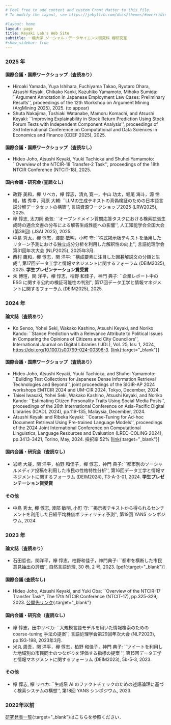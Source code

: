 ```yaml
---
# Feel free to add content and custom Front Matter to this file.
# To modify the layout, see https://jekyllrb.com/docs/themes/#overriding-theme-defaults

#layout: home
layout: page
title: Keyaki Lab's Web Site
subtitle: 一橋大学 ソーシャル・データサイエンス研究科 欅研究室
#show_sidebar: true
---
```

### 2025 年
#### 国際会議・国際ワークショップ（査読あり）
- Hiroaki Yamada, Yuya Ishihara, Fuchiyama Takao, Ryutaro Ohara, Atsushi Keyaki, Chikako Kanki, Kazuhiko Yamamoto, Mihoko Sumida: ``Argument Annotation in Japanese Employment Law Cases: Preliminary Results'', proceedings of the 12th Workshop on Argument Mining (ArgMining 2025), 2025. (to appear)
- Shuta Nakajima, Toshiaki Watanabe, Mamoru Komachi, and Atsushi Keyaki: ``Improving Explainability in Stock Return Prediction Using Stock Forum Texts with Independent Component Analysis'', proceedings of 3rd International Conference on Computational and Data Sciences in Economics and Finance (CDEF 2025), 2025.

#### 国際会議・国際ワークショップ（査読なし）
- Hideo Joho, Atsushi Keyaki, Yuuki Tachioka and Shuhei Yamamoto: ``Overview of the NTCIR-18 Transfer-2 Task'', proceedings of the 18th NTCIR Conference (NTCIT-18), 2025.

#### 国内会議・研究会 (査読なし)
- 政野 美和，欅 リベカ，欅 惇志，清丸 寛一，中山 功太，堀尾 海斗，源 怜維，橘 秀幸，河原 大輔: ``LLMの生成テキストの真偽検証のための日本語言説分解データセットの構築'', 言語資源ワークショップ2025 (LRW2025), 2025.
- 欅 惇志, 太刀岡 勇気: ``オープンドメイン質問応答タスクにおける検索拡張生成時の適合文書の分布による解答生成性能への影響'', 人工知能学会全国大会 (第39回) (JSAI 2025), 2025.
- 中島 秀太，欅 惇志，渡部 敏明，小町 守: ``株式掲示板テキストを活用したリターン予測における独立成分分析を利用した解釈性の向上'', 言語処理学会第31回年次大会 (NLP2025), 2025年3月.
- 西村 鷹和，欅 惇志，関 洋平: ``構成要素に注目した囲碁解説文の分類と生成'', 第17回データ工学と情報マネジメントに関するフォーラム (DEIM2025), 2025. **学生プレゼンテーション賞受賞**
- 朱 博瑄，関 洋平，欅 惇志，柏野 和佳子，神門 典子: ``企業レポート中の ESG に関する公約の検証可能性の判別'', 第17回データ工学と情報マネジメントに関するフォーラム (DEIM2025), 2025.

### 2024 年
#### 論文誌（査読あり）
- Ko Senoo, Yohei Seki, Wakako Kashino, Atsushi Keyaki, and Noriko Kando: ``Stance Prediction with a Relevance Attribute to Political Issues in Comparing the Opinions of Citizens and City Councilors'', International Journal on Digital Libraries (IJDL), Vol. 25, Iss: 1, 2024, https://doi.org/10.1007/s00799-024-00396-3. [[link](https://link.springer.com/epdf/10.1007/s00799-024-00396-3?sharing_token=WqQ1-UpnhFJTuCDDvs5fMfe4RwlQNchNByi7wbcMAY5-ilQdfsaIQ6cVtDrcPWOLAKNwtl4hgc1EcJzvfKkria7tMCEYEm3zGNrudf9pz00vLsuj3ILmggGzzZqJmutAJYINx-t9Ji3swUPmI6S-m0YNsR5AyuzTxHi2anyT_aU%3D){:target="_blank"}]

#### 国際会議・国際ワークショップ（査読あり）
- Hideo Joho, Atsushi Keyaki, Yuuki Tachioka, and Shuhei Yamamoto: ``Building Test Collections for Japanese Dense Information Retrieval Technologies and Beyond'', joint proceedings of the SIGIR-AP 2024 workshops EMTCIR 2024 and UM-CIR 2024, Tokyo, December, 2024.
- Taisei Iwasaki, Yohei Seki, Wakako Kashino, Atsushi Keyaki, and Noriko Kando: ``Estimating Citizen Personality Traits Using Social Media Posts'', proceedings of the 26th International Conference on Asia-Pacific Digital Libraries (ICADL 2024), pp.119-135, Malaysia, December, 2024.
- Atsushi Keyaki and Ribeka Keyaki: ``Coarse-Tuning for Ad-hoc Document Retrieval Using Pre-trained Language Models'', proceedings of the 2024 Joint International Conference on Computational Linguistics, Language Resources and Evaluation (LREC-COLING 2024), pp.3413–3421, Torino, May, 2024. 採択率 52% [[link](https://aclanthology.org/2024.lrec-main.303.pdf){:target="_blank"}]

#### 国内会議・研究会（査読なし）
- 岩﨑 大晟，関 洋平，柏野 和佳子，欅 惇志，神門 典子: ``都市別のソーシャルメディア投稿を利用した市民の性格特性分析'', 第16回データ工学と情報マネジメントに関するフォーラム (DEIM2024), T3-A-3-01, 2024. **学生プレゼンテーション賞受賞**

#### その他
- 中島 秀太, 欅 惇志, 渡部 敏明, 小町 守: ``掲示板テキストから得られるセンチメントを利用した日経平均株価ボラティリティ予測'', 第19回 YANS シンポジウム, 2024.

### 2023 年
#### 論文誌（査読あり）
- 石田哲也，関洋平，欅 惇志，柏野和佳子，神門典子: ``都市を横断した市民意見抽出の評価'', 自然言語処理, 30 巻, 2 号, 2023. [[pdf](https://www.jstage.jst.go.jp/article/jnlp/30/2/30_586/_pdf/-char/ja){:target="_blank"}]

#### 国際会議 (査読なし)
- Hideo Joho, Atsushi Keyaki, and Yuki Oba: ``Overview of the NTCIR-17 Transfer Task'', The 17th NTCIR Conference (NTCIT-17), pp.325-329, 2023. [公開先リンク](https://research.nii.ac.jp/ntcir/workshop/OnlineProceedings17/pdf/ntcir/01-NTCIR17-OV-TRANSFER-JohoH.pdf){:target="_blank"}

#### 国内会議・研究会（査読なし）
- 欅 惇志，田中リベカ: ``大規模言語モデルを用いた情報検索のための coarse-tuning 手法の提案'', 言語処理学会第29回年次大会 (NLP2023), pp.193-198, 2023年3月.
- 米丸 周吾，関 洋平，欅 惇志，柏野 和佳子，神門 典子: ``ツイートを利用した地域別の市民同士のつながりを評価する指標の提案 '', 第15回データ工学と情報マネジメントに関するフォーラム (DEIM2023), 5b-5-3, 2023.

#### その他
- 欅 惇志, 欅 リベカ: ``生成系 AI のファクトチェックのための述語論理に基づく検索システムの構想'', 第18回 YANS シンポジウム, 2023.

### 2022年以前
[研究発表一覧](https://www.keyakkie.com/%E6%A5%AD%E7%B8%BE){:target="_blank"}はこちらを参照ください．
